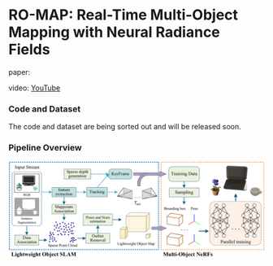 # RO-MAP: Real-Time Multi-Object Mapping with Neural Radiance Fields

paper:

video: [YouTube](https://www.youtube.com/watch?v=sFrLXPw40wU)

### Code and Dataset

The code and dataset are being sorted out and will be released soon.

### Pipeline Overview

![Pipeline](./docs/pipeline.png)

